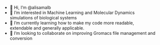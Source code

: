 - 👋 Hi, I’m @alisamalb
- 👀 I’m interested in Machine Learning and Molecular Dynamics simulations of biological systems
- 🌱 I’m currently learning how to make my code more readable, extendable and generally applicable.
- 💞️ I’m looking to collaborate on improving Gromacs file management and conversion

<!---
alisamalb/alisamalb is a ✨ special ✨ repository because its `README.md` (this file) appears on your GitHub profile.
You can click the Preview link to take a look at your changes.
--->
